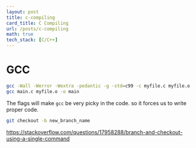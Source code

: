 ```yaml
---
layout: post
title: c-compiling
card_title: C Compiling
url: /posts/c-compiling
math: true
tech_stack: [C/C++]
---
```


# GCC

```bash
gcc -Wall -Werror -Wextra -pedantic -g -std=c99 -c myfile.c myfile.o
gcc main.c myfile.o -o main
```

The flags will make `gcc` be very picky in the code. so it forces us to write proper code.

```bash
git checkout -b new_branch_name
```
<https://stackoverflow.com/questions/17958288/branch-and-checkout-using-a-single-command>